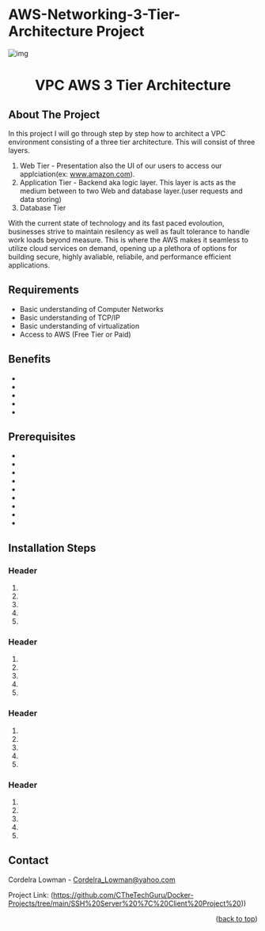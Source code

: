 # AWS-Networking-3-Tier-Architecture Project


![img]()
<h1 align="center">VPC AWS 3 Tier Architecture</h3>




<!-- PROJECT Details-->
 ## About The Project

In this project I will go through step by step how to architect a VPC environment consisting of a three tier architecture. 
This will consist of three layers.
1. Web Tier - Presentation also the UI of our users to access our applciation(ex: www.amazon.com). 
2. Application Tier - Backend aka logic layer. This layer is acts as the medium between to two Web and database layer.(user requests and data storing) 
3. Database Tier

With the current state of technology and its fast paced evoloution, businesses strive to maintain resilency as well as fault tolerance to handle work loads beyond measure. 
This is where the AWS makes it seamless to utilize cloud services on demand, opening up a plethora of options for building secure, highly avaliable, reliabile, and performance efficient applications.  

 ## Requirements


* Basic understanding of Computer Networks
* Basic understanding of TCP/IP
* Basic understanding of virtualization
* Access to AWS (Free Tier or Paid)


<!-- Benefits -->


## Benefits
* 
* 

*
* 

* 


## Prerequisites

*
*
*
*
*
*
*
*
*





## Installation Steps


### Header

1. 
    
2. 

3.

4.

5.

### Header

1. 
    
2. 

3.

4.

5.

### Header

1. 
    
2. 

3.

4.

5.

### Header

1. 
    
2. 

3.

4.

5.

<!-- CONTACT -->
## Contact

Cordelra Lowman - Cordelra_Lowman@yahoo.com

Project Link: (https://github.com/CTheTechGuru/Docker-Projects/tree/main/SSH%20Server%20%7C%20Client%20Project%20))

<p align="right">(<a href="#readme-top">back to top</a>)</p>






